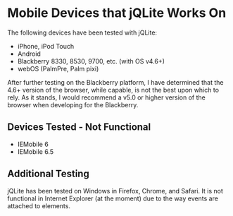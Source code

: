 # Mobile Devices that jQLite Works On #

The following devices have been tested with jQLite:

  * iPhone, iPod Touch
  * Android
  * Blackberry 8330, 8530, 9700, etc. (with OS v4.6+)
  * webOS (PalmPre, Palm pixi)

After further testing on the Blackberry platform, I have determined that the 4.6+ version of the browser, while capable, is not the best upon which to rely.  As it stands, I would recommend a v5.0 or higher version of the browser when developing for the Blackberry.

## Devices Tested - Not Functional ##

  * IEMobile 6
  * IEMobile 6.5

## Additional Testing ##

jQLite has been tested on Windows in Firefox, Chrome, and Safari.  It is not functional in Internet Explorer (at the moment) due to the way events are attached to elements.